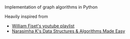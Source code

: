 Implementation of graph algorithms in Python

Heavily inspired from
  - [William Fiset's youtube playlist](https://www.youtube.com/playlist?list=PLDV1Zeh2NRsDGO4--qE8yH72HFL1Km93P)
  - [Narasimha K's Data Structures & Algorithms Made Easy](https://www.amazon.in/Data-Structures-Algorithms-Made-Easy/dp/819324527X)
   